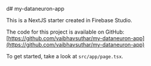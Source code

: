 d# my-dataneuron-app

This is a NextJS starter created in Firebase Studio.

The code for this project is available on GitHub: [https://github.com/vaibhavsuthar/my-dataneuron-app](https://github.com/vaibhavsuthar/my-dataneuron-app)

To get started, take a look at `src/app/page.tsx`.
